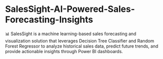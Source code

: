 # SalesSight-AI-Powered-Sales-Forecasting-Insights
📊 SalesSight is a machine learning-based sales forecasting and visualization solution that leverages Decision Tree Classifier and Random Forest Regressor to analyze historical sales data, predict future trends, and provide actionable insights through Power BI dashboards.
